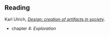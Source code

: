 ## Reading

Karl Ulrich, [*Design: creation of artifacts in society*](http://opim.wharton.upenn.edu/~ulrich/designbook.html).

* chapter 4: *Exploration*
